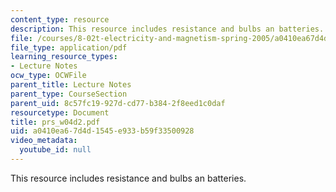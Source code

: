```yaml
---
content_type: resource
description: This resource includes resistance and bulbs an batteries.
file: /courses/8-02t-electricity-and-magnetism-spring-2005/a0410ea67d4d1545e933b59f33500928_prs_w04d2.pdf
file_type: application/pdf
learning_resource_types:
- Lecture Notes
ocw_type: OCWFile
parent_title: Lecture Notes
parent_type: CourseSection
parent_uid: 8c57fc19-927d-cd77-b384-2f8eed1c0daf
resourcetype: Document
title: prs_w04d2.pdf
uid: a0410ea6-7d4d-1545-e933-b59f33500928
video_metadata:
  youtube_id: null
---
```

This resource includes resistance and bulbs an batteries.

